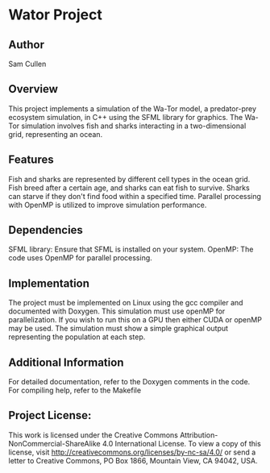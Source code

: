 # Wator Project

## Author
Sam Cullen

## Overview
This project implements a simulation of the Wa-Tor model, a predator-prey ecosystem simulation, in C++ using the SFML library for graphics. The Wa-Tor simulation involves fish and sharks interacting in a two-dimensional grid, representing an ocean.

## Features
Fish and sharks are represented by different cell types in the ocean grid.
Fish breed after a certain age, and sharks can eat fish to survive.
Sharks can starve if they don't find food within a specified time.
Parallel processing with OpenMP is utilized to improve simulation performance.

## Dependencies
SFML library: Ensure that SFML is installed on your system.
OpenMP: The code uses OpenMP for parallel processing.

## Implementation
The project must be implemented on Linux using the gcc compiler and documented with Doxygen. This simulation must use openMP for parallelization. If
you wish to run this on a GPU then either CUDA or openMP may be used. The
simulation must show a simple graphical output representing the population at
each step.

## Additional Information
For detailed documentation, refer to the Doxygen comments in the code.
For compiling help, refer to the Makefile 

## Project License:
This work is licensed under the Creative Commons Attribution-NonCommercial-ShareAlike 4.0 International License. To view a copy of this license, visit http://creativecommons.org/licenses/by-nc-sa/4.0/ or send a letter to Creative Commons, PO Box 1866, Mountain View, CA 94042, USA.

